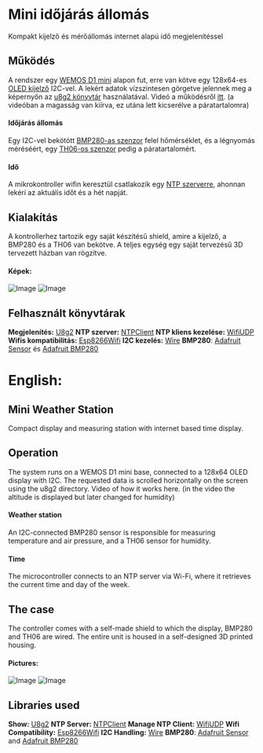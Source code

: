 # Mini időjárás állomás
Kompakt kijelző és mérőállomás internet alapú idő megjelenítéssel

## Működés
A rendszer egy [WEMOS D1 mini](https://3dwarehouse.sketchup.com/model/b3c9daa8-2c69-4b6d-b22c-631123883484/Wemos-D1-mini-V210-ESP8266?hl=hu) alapon fut, erre van kötve egy 128x64-es [OLED kijelző](http://www.lcdwiki.com/res/MC130GX_VX/1.3inch_IIC_OLED_Module_MC130GX&MC130VX_User_Manual_EN.pdf) I2C-vel. A lekért adatok vízszintesen görgetve jelennek meg a képernyőn az [u8g2 könyvtár](https://github.com/olikraus/u8g2) használatával.
Videó a működésről [itt](https://youtu.be/lskLDnISdC4). (a videóban a magasság van kiírva, ez utána lett kicserélve a páratartalomra)

#### Időjárás állomás
Egy I2C-vel bekötött [BMP280-as szenzor](https://www.pcb-hero.com/products/hw-611-bmp280-3-3-digital-barometric-pressure-altitude-sensor) felel hőmérséklet, és a légnyomás méréséért, egy [TH06-os szenzor](https://vikiwat.com/moisture-sensor-th06-0-100rh-19-36vdc) pedig a páratartalomért.
#### Idő
A mikrokontroller wifin keresztül csatlakozik egy [NTP szerverre](https://www.ntppool.org/hu/), ahonnan lekéri az aktuális időt és a hét napját.

## Kialakítás
A kontrollerhez tartozik egy saját készítésű shield, amire a kijelző, a BMP280 és a TH06 van bekötve. A teljes egység egy saját tervezésű 3D tervezett házban van rögzítve.

#### Képek:
![Image](https://github.com/kris-makes/Wemos-D1-Mini-Weather-Station/blob/master/kepek/img1.jpg)
![Image](https://github.com/kris-makes/Wemos-D1-Mini-Weather-Station/blob/master/kepek/img2.jpg)

## Felhasznált könyvtárak
**Megjelenítés:** [U8g2](https://github.com/olikraus/u8g2)
**NTP szerver:** [NTPClient](https://github.com/arduino-libraries/NTPClient)
**NTP kliens kezelése:** [WifiUDP](https://github.com/esp8266/Arduino/blob/master/libraries/ESP8266WiFi/src/WiFiUdp.h)
**Wifis kompatibilitás:** [Esp8266Wifi](https://github.com/esp8266/Arduino/tree/master/libraries/ESP8266WiFi)
**I2C kezelés:** [Wire](https://github.com/esp8266/Arduino/blob/master/libraries/Wire/Wire.h)
**BMP280**: [Adafruit Sensor](https://github.com/adafruit/Adafruit_Sensor) és [Adafruit BMP280](https://github.com/adafruit/Adafruit_BMP280_Library)



# English:
## Mini Weather Station
Compact display and measuring station with internet based time display.

## Operation
The system runs on a WEMOS D1 mini base, connected to a 128x64 OLED display with I2C. The requested data is scrolled horizontally on the screen using the u8g2 directory. Video of how it works here. (in the video the altitude is displayed but later changed for humidity)

#### Weather station
An I2C-connected BMP280 sensor is responsible for measuring temperature and air pressure, and a TH06 sensor for humidity.

#### Time
The microcontroller connects to an NTP server via Wi-Fi, where it retrieves the current time and day of the week.

## The case
The controller comes with a self-made shield to which the display, BMP280 and TH06 are wired. The entire unit is housed in a self-designed 3D printed housing.

#### Pictures:
![Image](https://github.com/kris-makes/Wemos-D1-Mini-Weather-Station/blob/master/kepek/img1.jpg)
![Image](https://github.com/kris-makes/Wemos-D1-Mini-Weather-Station/blob/master/kepek/img2.jpg)

## Libraries used
**Show:** [U8g2](https://github.com/olikraus/u8g2)
**NTP Server:** [NTPClient](https://github.com/arduino-libraries/NTPClient)
**Manage NTP Client:** [WifiUDP](https://github.com/esp8266/Arduino/blob/master/libraries/ESP8266WiFi/src/WiFiUdp.h)
**Wifi Compatibility:** [Esp8266Wifi](https://github.com/esp8266/Arduino/tree/master/libraries/ESP8266WiFi)
**I2C Handling:** [Wire](https://github.com/esp8266/Arduino/blob/master/libraries/Wire/Wire.h)
**BMP280**: [Adafruit Sensor](https://github.com/adafruit/Adafruit_Sensor) and [Adafruit BMP280](https://github.com/adafruit/Adafruit_BMP280_Library)
